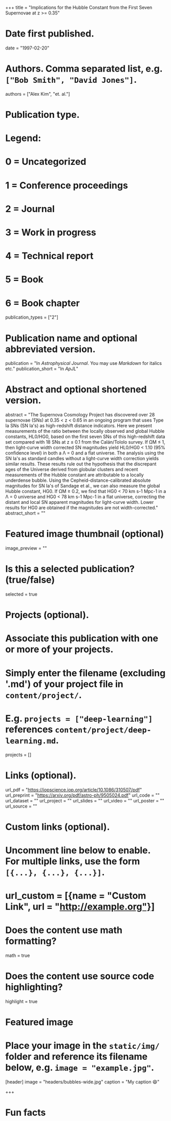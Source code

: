 +++
title = "Implications for the Hubble Constant from the First Seven Supernovae at z >= 0.35"

# Date first published.
date = "1997-02-20"

# Authors. Comma separated list, e.g. `["Bob Smith", "David Jones"]`.
authors = ["Alex Kim", "et. al."]

# Publication type.
# Legend:
# 0 = Uncategorized
# 1 = Conference proceedings
# 2 = Journal
# 3 = Work in progress
# 4 = Technical report
# 5 = Book
# 6 = Book chapter
publication_types = ["2"]

# Publication name and optional abbreviated version.
publication = "In *Astrophysical Journal*. You may use *Markdown* for italics etc."
publication_short = "In *ApJL*"

# Abstract and optional shortened version.
abstract = "The Supernova Cosmology Project has discovered over 28 supernovae (SNs) at 0.35 < z < 0.65 in an ongoing program that uses Type Ia SNs (SN Ia's) as high-redshift distance indicators. Here we present measurements of the ratio between the locally observed and global Hubble constants, HL0/HG0, based on the first seven SNs of this high-redshift data set compared with 18 SNs at z ≤ 0.1 from the Calán/Tololo survey. If ΩM ≤ 1, then light-curve width corrected SN magnitudes yield HL0/HG0 < 1.10 (95% confidence level) in both a Λ = 0 and a flat universe. The analysis using the SN Ia's as standard candles without a light-curve width correction yields similar results. These results rule out the hypothesis that the discrepant ages of the Universe derived from globular clusters and recent measurements of the Hubble constant are attributable to a locally underdense bubble. Using the Cepheid-distance-calibrated absolute magnitudes for SN Ia's of Sandage et al., we can also measure the global Hubble constant, HG0. If ΩM ≥ 0.2, we find that HG0 < 70 km s-1 Mpc-1 in a Λ = 0 universe and HG0 < 78 km s-1 Mpc-1 in a flat universe, correcting the distant and local SN apparent magnitudes for light-curve width. Lower results for HG0 are obtained if the magnitudes are not width-corrected."
abstract_short = ""

# Featured image thumbnail (optional)
image_preview = ""

# Is this a selected publication? (true/false)
selected = true

# Projects (optional).
#   Associate this publication with one or more of your projects.
#   Simply enter the filename (excluding '.md') of your project file in `content/project/`.
#   E.g. `projects = ["deep-learning"]` references `content/project/deep-learning.md`.
projects = []

# Links (optional).
url_pdf = "https://iopscience.iop.org/article/10.1086/310507/pdf"
url_preprint = "https://arxiv.org/pdf/astro-ph/9505024.pdf"
url_code = ""
url_dataset = ""
url_project = ""
url_slides = ""
url_video = ""
url_poster = ""
url_source = ""

# Custom links (optional).
#   Uncomment line below to enable. For multiple links, use the form `[{...}, {...}, {...}]`.
# url_custom = [{name = "Custom Link", url = "http://example.org"}]

# Does the content use math formatting?
math = true

# Does the content use source code highlighting?
highlight = true

# Featured image
# Place your image in the `static/img/` folder and reference its filename below, e.g. `image = "example.jpg"`.
[header]
image = "headers/bubbles-wide.jpg"
caption = "My caption 😄"

+++


# Fun facts



